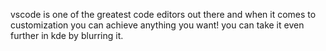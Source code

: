 vscode is one of the greatest code editors out there and when it comes to customization you can achieve anything you want! you can take it even further in kde by blurring it.
